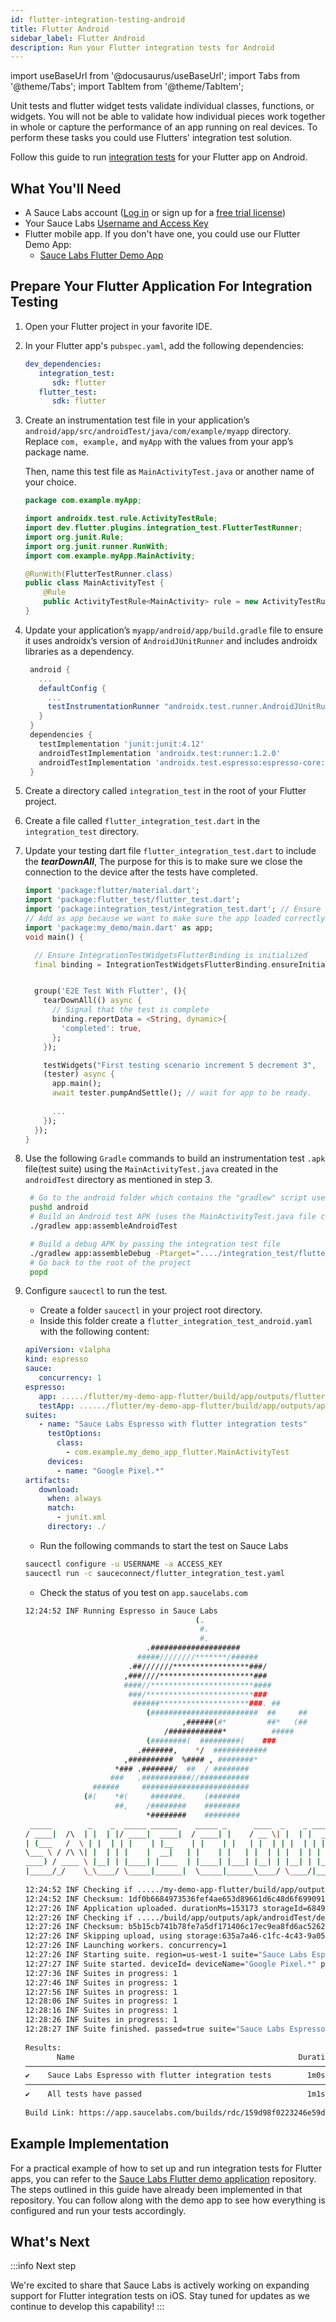 ```yaml
---
id: flutter-integration-testing-android
title: Flutter Android
sidebar_label: Flutter Android
description: Run your Flutter integration tests for Android
---
```


import useBaseUrl from '@docusaurus/useBaseUrl';
import Tabs from '@theme/Tabs';
import TabItem from '@theme/TabItem';

Unit tests and flutter widget tests validate individual classes, functions, or widgets.
You will not be able to validate how individual pieces work together in whole or capture the performance of an app running on real devices.
To perform these tasks you could use Flutters' integration test solution.

Follow this guide to run [integration tests](https://docs.flutter.dev/cookbook/testing/integration/introduction) for your Flutter app on Android.


## What You'll Need

- A Sauce Labs account ([Log in](https://accounts.saucelabs.com/am/XUI/#login/) or sign up for a [free trial license](https://saucelabs.com/sign-up))
- Your Sauce Labs [Username and Access Key](https://app.saucelabs.com/user-settings)
- Flutter mobile app. If you don't have one, you could use our Flutter Demo App:
    - [Sauce Labs Flutter Demo App](https://github.com/saucelabs/my-demo-app-flutter)

## Prepare Your Flutter Application For Integration Testing

1. Open your Flutter project in your favorite IDE.
2. In your Flutter app's `pubspec.yaml`, add the following dependencies:

   ```yaml
   dev_dependencies:
      integration_test:
         sdk: flutter
      flutter_test:
         sdk: flutter
   ```
3. Create an instrumentation test file in your application’s `android/app/src/androidTest/java/com/example/myapp` directory. Replace `com, example,` and `myApp` with the values from your app’s package name.

   Then, name this test file as `MainActivityTest.java` or another name of your choice.
    ```java
    package com.example.myApp;
    
    import androidx.test.rule.ActivityTestRule;
    import dev.flutter.plugins.integration_test.FlutterTestRunner;
    import org.junit.Rule;
    import org.junit.runner.RunWith;
    import com.example.myApp.MainActivity;
    
    @RunWith(FlutterTestRunner.class)
    public class MainActivityTest {
        @Rule
        public ActivityTestRule<MainActivity> rule = new ActivityTestRule<>(MainActivity.class, true, false);
    }
    ```

4. Update your application’s `myapp/android/app/build.gradle` file to ensure it uses androidx’s version of `AndroidJUnitRunner` and includes androidx libraries as a dependency.
   ```gradle
    android {
      ...
      defaultConfig {
        ...
        testInstrumentationRunner "androidx.test.runner.AndroidJUnitRunner"
      }
    }
    dependencies {
      testImplementation 'junit:junit:4.12'
      androidTestImplementation 'androidx.test:runner:1.2.0'
      androidTestImplementation 'androidx.test.espresso:espresso-core:3.2.0'
    }
   ```
5. Create a directory called `integration_test` in the root of your Flutter project.
6. Create a file called `flutter_integration_test.dart` in the `integration_test` directory.
7. Update your testing dart file `flutter_integration_test.dart` to include the ***tearDownAll***, 
   The purpose for this is to make sure we close the connection to the device after the tests have completed.
    ```dart
    import 'package:flutter/material.dart';
    import 'package:flutter_test/flutter_test.dart';
    import 'package:integration_test/integration_test.dart'; // Ensure you have this import
    // Add as app because we want to make sure the app loaded correctly on the device by calling the main function in the main dart file.
    import 'package:my_demo/main.dart' as app;
    void main() {
    
      // Ensure IntegrationTestWidgetsFlutterBinding is initialized
      final binding = IntegrationTestWidgetsFlutterBinding.ensureInitialized() as IntegrationTestWidgetsFlutterBinding;
    
    
      group('E2E Test With Flutter', (){
        tearDownAll(() async {
          // Signal that the test is complete
          binding.reportData = <String, dynamic>{
            'completed': true,
          };
        });
    
        testWidgets("First testing scenario increment 5 decrement 3", 
        (tester) async {
          app.main();
          await tester.pumpAndSettle(); // wait for app to be ready. 
          
          ...
        });
      });
    }
   ```
8. Use the following `Gradle` commands to build an instrumentation test `.apk` file(test suite) using the `MainActivityTest.java` created in the `androidTest` directory as mentioned in step 3.
   ```bash title="Terminal Command"
    # Go to the android folder which contains the "gradlew" script used for building Android apps from the terminal
    pushd android
    # Build an Android test APK (uses the MainActivityTest.java file created in step 1)
    ./gradlew app:assembleAndroidTest

    # Build a debug APK by passing the integration test file
    ./gradlew app:assembleDebug -Ptarget="..../integration_test/flutter_integration_test.dart"
    # Go back to the root of the project
    popd
   ```

9. Configure `saucectl` to run the test.
   * Create a folder `saucectl` in your project root directory. 
   * Inside this folder create a `flutter_integration_test_android.yaml` with the following content:
   ```yaml
   apiVersion: v1alpha
   kind: espresso
   sauce:
      concurrency: 1
   espresso:
      app: ...../flutter/my-demo-app-flutter/build/app/outputs/flutter-apk/app-debug.apk
      testApp: ....../flutter/my-demo-app-flutter/build/app/outputs/apk/androidTest/debug/app-debug-androidTest.apk
   suites:
      - name: "Sauce Labs Espresso with flutter integration tests"
        testOptions:
          class:
            - com.example.my_demo_app_flutter.MainActivityTest
        devices:
          - name: "Google Pixel.*"
   artifacts:
      download:
        when: always
        match:
          - junit.xml
        directory: ./
   ```
   * Run the following commands to start the test on Sauce Labs
   ```bash title="Terminal Command"
   saucectl configure -u USERNAME -a ACCESS_KEY
   saucectl run -c sauceconnect/flutter_integration_test.yaml
   ```
   * Check the status of you test on `app.saucelabs.com`
   ``` bash title="saucectl run command output"
   12:24:52 INF Running Espresso in Sauce Labs
                                         (.                          
                                          #.                           
                                          #.                           
                              .####################                    
                            #####////////*******/######                
                          .##///////*****************###/              
                         ,###////*********************###              
                         ####//***********************####             
                          ###/************************###              
                           ######********************###. ##           
                              (########################  ##     ##     
                                      ,######(#*         ##*   (##     
                                  /############*          #####        
                              (########(  #########(    ###            
                            .#######,    */  ############              
                         ,##########  %#### , ########*                
                       *### .#######/  ##  / ########                  
                      ###   .###########//###########                  
                  ######     ########################                  
                (#(    *#(     #######.    (#######                    
                       ##,    /########    ########                    
                              *########    ########                    
    _____        _    _  _____ ______    _____ _      ____  _    _ _____  
   / ____|  /\  | |  | |/ ____|  ____|  / ____| |    / __ \| |  | |  __ \
   | (___   /  \ | |  | | |    | |__    | |    | |   | |  | | |  | | |  | |
   \___ \ / /\ \| |  | | |    |  __|   | |    | |   | |  | | |  | | |  | |
   ____) / ____ \ |__| | |____| |____  | |____| |___| |__| | |__| | |__| |
   |_____/_/    \_\____/ \_____|______|  \_____|______\____/ \____/|_____/
      
   12:24:52 INF Checking if ...../my-demo-app-flutter/build/app/outputs/flutter-apk/app-debug.apk has already been uploaded previously
   12:24:52 INF Checksum: 1df0b6684973536fef4ae653d89661d6c48d6f699091511515b69735d6a80fbd
   12:27:26 INF Application uploaded. durationMs=153173 storageId=6849a64a-3c51-4423-87f2-b3660c972a36
   12:27:26 INF Checking if ...../build/app/outputs/apk/androidTest/debug/app-debug-androidTest.apk has already been uploaded previously
   12:27:26 INF Checksum: b5b15cb741b78fe7a5df171406c17ec9ea8fd6ac52623abf7a8df519270e281d
   12:27:26 INF Skipping upload, using storage:635a7a46-c1fc-4c43-9a05-60e09a2163b8
   12:27:26 INF Launching workers. concurrency=1
   12:27:26 INF Starting suite. region=us-west-1 suite="Sauce Labs Espresso with flutter integration tests"
   12:27:27 INF Suite started. deviceId= deviceName="Google Pixel.*" platform=Android platformVersion= private=false suite="Sauce Labs Espresso with flutter integration tests" url=https://app.saucelabs.com/tests/4b52d0880d5d41579d669a66fdca2da0
   12:27:36 INF Suites in progress: 1
   12:27:46 INF Suites in progress: 1
   12:27:56 INF Suites in progress: 1
   12:28:06 INF Suites in progress: 1
   12:28:16 INF Suites in progress: 1
   12:28:26 INF Suites in progress: 1
   12:28:27 INF Suite finished. passed=true suite="Sauce Labs Espresso with flutter integration tests" url=https://app.saucelabs.com/tests/4b52d0880d5d41579d669a66fdca2da0
      
   Results:
          Name                                                  Duration    Status    Platform    Device            Attempts  
   ───────────────────────────────────────────────────────────────────────────────────────────────────────────────────────────
   ✔    Sauce Labs Espresso with flutter integration tests        1m0s    passed    Android     Google Pixel.*           1  
   ───────────────────────────────────────────────────────────────────────────────────────────────────────────────────────────
   ✔    All tests have passed                                     1m1s
      
   Build Link: https://app.saucelabs.com/builds/rdc/159d98f0223246e59dd172bad78573cc
   ```
## Example Implementation

For a practical example of how to set up and run integration tests for Flutter apps, you can refer to the [Sauce Labs Flutter demo application](https://github.com/saucelabs/my-demo-app-flutter) repository. 
The steps outlined in this guide have already been implemented in that repository. You can follow along with the demo app to see how everything is configured and run your tests accordingly.

## What's Next

:::info Next step

We're excited to share that Sauce Labs is actively working on expanding support for Flutter integration tests on iOS.
Stay tuned for updates as we continue to develop this capability!
:::
